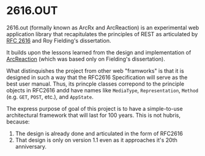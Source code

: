 # 2616.OUT
2616.out (formally known as ArcRx and ArcReaction) is an experimental web application library that recapitulates the principles of REST as articulated by [RFC 2616](https://tools.ietf.org/html/rfc2616) and Roy Fielding's dissertation.

It builds upon the lessons learned from the design and implementation of [ArcReaction](https://github.com/noblethrasher/OkExample/tree/master/Projects/ArcReaction) (which was based only on Fielding's dissertation).

What distinquishes the project from other web "framworks" is that it is designed in such a way that the RFC2616 Specification will serve as the best user manual. Thus, its princple classes correpond to the principle objects in RFC2616 andd have names like `MediaType`, `Representation`, `Method` (e.g. `GET`, `POST`, etc.), and `AppState`.

The express purpose of goal of this project is to have a simple-to-use architectural framework that will last for 100 years. This is not  hubris, because:

1. The design is already done and articulated in the form of RFC2616
2. That design is only on version 1.1 even as it approaches it's 20th anniversary.



